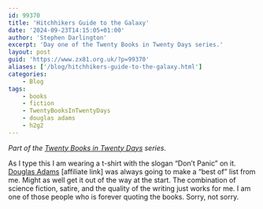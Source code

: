 ```yaml
---
id: 99370
title: 'Hitchhikers Guide to the Galaxy'
date: '2024-09-23T14:15:05+01:00'
author: 'Stephen Darlington'
excerpt: 'Day one of the Twenty Books in Twenty Days series.'
layout: post
guid: 'https://www.zx81.org.uk/?p=99370'
aliases: ['/blog/hitchhikers-guide-to-the-galaxy.html']
categories:
    - Blog
tags:
    - books
    - fiction
    - TwentyBooksInTwentyDays
    - douglas adams
    - h2g2
---
```


*Part of the [Twenty Books in Twenty Days](https://www.zx81.org.uk/blog/twenty-books.html) series.*

As I type this I am wearing a t-shirt with the slogan “Don’t Panic” on it. [Douglas Adams](https://amzn.to/3XTtLH9) \[affiliate link\] was always going to make a “best of” list from me. Might as well get it out of the way at the start. The combination of science fiction, satire, and the quality of the writing just works for me. I am one of those people who is forever quoting the books. Sorry, not sorry.